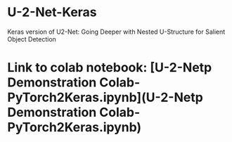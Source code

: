 # U-2-Net-Keras
Keras version of U2-Net: Going Deeper with Nested U-Structure for Salient Object Detection

# Link to colab notebook: [U-2-Netp Demonstration Colab-PyTorch2Keras.ipynb](U-2-Netp Demonstration Colab-PyTorch2Keras.ipynb)
